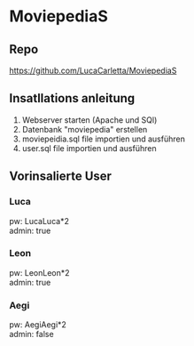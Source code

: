 # MoviepediaS

## Repo
https://github.com/LucaCarletta/MoviepediaS

## Insatllations anleitung
1. Webserver starten (Apache und SQl)
2. Datenbank "moviepedia" erstellen
2. moviepeidia.sql file importien und ausführen
3. user.sql file importien und ausführen


## Vorinsalierte User

### Luca
pw: LucaLuca\*2  
admin: true  

### Leon
pw: LeonLeon\*2  
admin: true  

### Aegi
pw: AegiAegi\*2  
admin: false  
